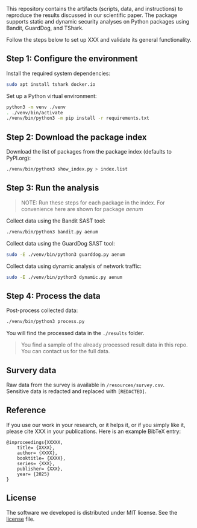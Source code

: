 This repository contains the artifacts (scripts, data, and instructions) to reproduce the results discussed in our scientific paper. The package supports static and dynamic security analyses on Python packages using Bandit, GuardDog, and TShark.

Follow the steps below to set up XXX and validate its general functionality.


## Step 1: Configure the environment  ##

Install the required system dependencies:
```bash
sudo apt install tshark docker.io
```

Set up a Python virtual environment:
```bash
python3 -m venv ./venv
. ./venv/bin/activate
./venv/bin/python3 -m pip install -r requirements.txt
```

## Step 2: Download the package index ##

Download the list of packages from the package index (defaults to PyPI.org):
```bash
./venv/bin/python3 show_index.py > index.list
```


## Step 3: Run the analysis ##

> NOTE: Run these steps for each package in the index. For convenience here are shown for package _aenum_

Collect data using the Bandit SAST tool:
```bash
./venv/bin/python3 bandit.py aenum
```

Collect data using the GuardDog SAST tool:
```bash
sudo -E ./venv/bin/python3 guarddog.py aenum
```

Collect data using dynamic analysis of network traffic:
```bash
sudo -E ./venv/bin/python3 dynamic.py aenum
```

## Step 4: Process the data ##

Post-process collected data:
```bash
./venv/bin/python3 process.py
```

You will find the processed data in the `./results` folder.

> You find a sample of the already processed result data in this repo. You can contact us for the full data.

## Survery data

Raw data from the survey is available in `/resources/survey.csv`.  
Sensitive data is redacted and replaced with `[REDACTED]`.

## Reference

If you use our work in your research, or it helps it, or if you simply like it, please cite XXX in your publications. 
Here is an example BibTeX entry:

```
@inproceedings{XXXXX,
	title= {XXXX},
	author= {XXXX},
	booktitle= {XXXX},
	series= {XXX},
	publisher= {XXX},
	year= {2025}
}
```

## License ##
The software we developed is distributed under MIT license. See the [license](./LICENSE.md) file.
